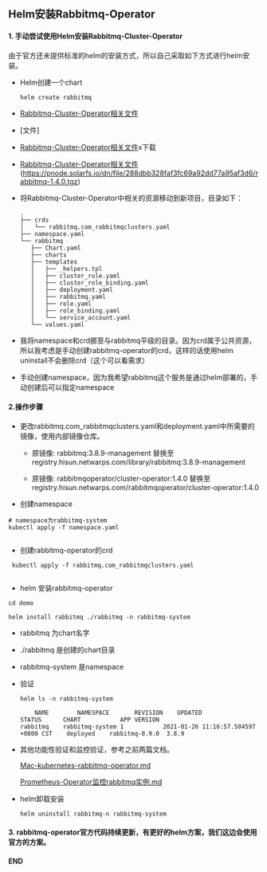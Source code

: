 ## Helm安装Rabbitmq-Operator

#### 1. 手动尝试使用Helm安装Rabbitmq-Cluster-Operator

由于官方还未提供标准的helm的安装方式，所以自己采取如下方式进行helm安装。

- Helm创建一个chart

  ```
  helm create rabbitmq
  
  ```
- [Rabbitmq-Cluster-Operator相关文件](https://github.com/rabbitmq/cluster-operator/tree/main/config)
- [文件]
- [Rabbitmq-Cluster-Operator相关文件](https://github.com/rabbitmq/cluster-operator/tree/main/config)x下载
- [Rabbitmq-Cluster-Operator相关文件](https://github.com/rabbitmq/cluster-operator/tree/main/config)(https://pnode.solarfs.io/dn/file/288dbb328faf3fc69a92dd77a95af3d6/rabbitmq-1.4.0.tgz)
- 将Rabbitmq-Cluster-Operator中相关的资源移动到新项目，目录如下：

     ```
     .
	├── crds
	│   └── rabbitmq.com_rabbitmqclusters.yaml
	├── namespace.yaml
	└── rabbitmq
	    ├── Chart.yaml
	    ├── charts
	    ├── templates
	    │   ├── _helpers.tpl
	    │   ├── cluster_role.yaml
	    │   ├── cluster_role_binding.yaml
	    │   ├── deployment.yaml
	    │   ├── rabbitmq.yaml
	    │   ├── role.yaml
	    │   ├── role_binding.yaml
	    │   └── service_account.yaml
	    └── values.yaml
    
     ```
     
 - 我将namespace和crd挪至与rabbitmq平级的目录。因为crd属于公共资源，所以我考虑是手动创建rabbitmq-operator的crd，这样的话使用helm uninstall不会删除crd（这个可以看需求）
 - 手动创建namespace，因为我希望rabbitmq这个服务是通过helm部署的，手动创建后可以指定namespace
 
#### 2.操作步骤

- 更改rabbitmq.com_rabbitmqclusters.yaml和deployment.yaml中所需要的镜像，使用内部镜像仓库。
	
  - 原镜像: rabbitmq:3.8.9-management 替换至  registry.hisun.netwarps.com/library/rabbitmq:3.8.9-management

  - 原镜像: rabbitmqoperator/cluster-operator:1.4.0 替换至  registry.hisun.netwarps.com/rabbitmqoperator/cluster-operator:1.4.0
  
- 创建namespace

 ```
 # namespace为rabbitmq-system
 kubectl apply -f namespace.yaml
 	
 ```

- 创建rabbitmq-operator的crd
	
 ```
  kubectl apply -f rabbitmq.com_rabbitmqclusters.yaml
  
 ```
 
- helm 安装rabbitmq-operator

 ```
 cd demo
 
 helm install rabbitmq ./rabbitmq -n rabbitmq-system

 ```
 
 - rabbitmq 为chart名字
 
 - ./rabbitmq 是创建的chart目录
 
 - rabbitmq-system 是namespace

- 验证

	```
	helm ls -n rabbitmq-system
    	
    	NAME    	NAMESPACE      	REVISION	UPDATED                             	STATUS  	CHART         	APP VERSION
    rabbitmq	rabbitmq-system	1       	2021-01-26 11:16:57.504597 +0800 CST	deployed	rabbitmq-0.9.0	3.8.9
	
	```


	
- 其他功能性验证和监控验证，参考之前两篇文档。
	
	[Mac-kubernetes-rabbitmq-operator.md](https://github.com/paradeum-team/operator-env/blob/main/rabbitmq-operator/Mac-kubernetes-rabbitmq-operator.md)
	
	[Prometheus-Operator监控rabbitmq实例.md](https://github.com/paradeum-team/operator-env/blob/main/rabbitmq-operator/Prometheus-Operator%E7%9B%91%E6%8E%A7rabbitmq%E5%AE%9E%E4%BE%8B.md)
 
- helm卸载安装

	```
	helm uninstall rabbitmq-n rabbitmq-system
	
	```
	
#### 3. rabbitmq-operator官方代码持续更新，有更好的helm方案，我们这边会使用官方的方案。
#### END
